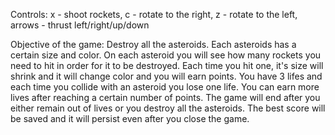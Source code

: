Controls: x - shoot rockets, c - rotate to the right, z - rotate to the left, arrows - thrust left/right/up/down

Objective of the game: Destroy all the asteroids. Each asteroids has a certain size and color. On each asteroid you will see how many rockets you need to hit in order for it to be destroyed. Each time you hit one, it's size will shrink and it will change color and you will earn points. You have 3 lifes and each time you collide with an asteroid you lose one life. You can earn more lives after reaching a certain number of points. The game will end after you either remain out of lives or you destroy all the asteroids. The best score will be saved and it will persist even after you close the game.
